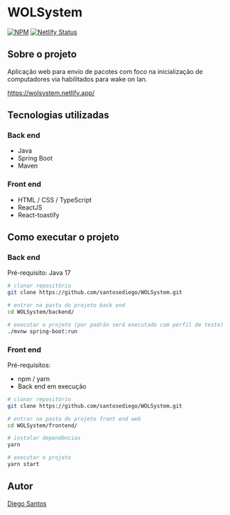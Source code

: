 # WOLSystem

[![NPM](https://img.shields.io/npm/l/react)](https://github.com/santosediego/WOLSystem/blob/main/LICENSE)
[![Netlify Status](https://api.netlify.com/api/v1/badges/0a301c4f-8b37-43c5-951c-f517c50407b9/deploy-status)](https://app.netlify.com/sites/wolsystem/deploys)

## Sobre o projeto

Aplicação web para envio de pacotes com foco na inicialização de computadores via habilitados para wake on lan.

https://wolsystem.netlify.app/

## Tecnologias utilizadas
### Back end
- Java
- Spring Boot
- Maven
### Front end
- HTML / CSS / TypeScript
- ReactJS
- React-toastify

## Como executar o projeto

### Back end
Pré-requisito: Java 17

```bash
# clonar repositório
git clone https://github.com/santosediego/WOLSystem.git

# entrar na pasta do projeto back end
cd WOLSystem/backend/

# executar o projeto (por padrão será executado com perfil de teste)
./mvnw spring-boot:run
```

### Front end
Pré-requisitos: 
- npm / yarn
- Back end em execução

```bash
# clonar repositório
git clone https://github.com/santosediego/WOLSystem.git

# entrar na pasta do projeto front end web
cd WOLSystem/frontend/

# instalar dependências
yarn

# executar o projeto
yarn start
```

## Autor

[Diego Santos](https://www.linkedin.com/in/santosediego/ "Perfil Linkedin Diego Santos")


